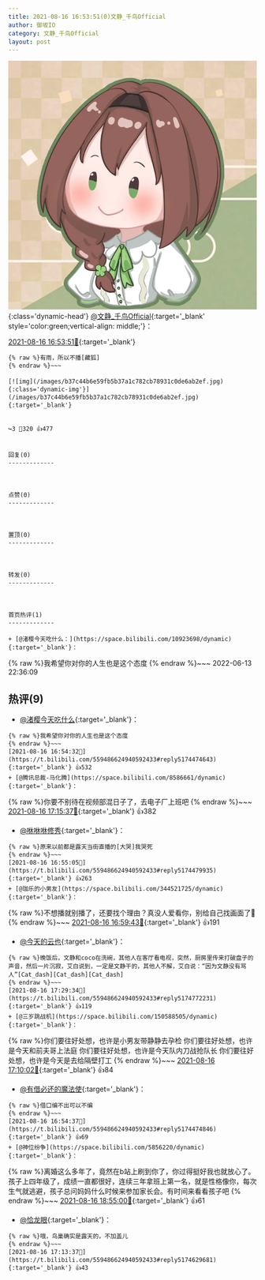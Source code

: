 ```yaml
---
title: 2021-08-16 16:53:51(0)文静_千鸟Official
author: 御坂IO
category: 文静_千鸟Official
layout: post
---
```


![img](/images/ac7482ed1b9a7f203dc68c0c4a77c488a27b108a.jpg){:class='dynamic-head'}
[@文静_千鸟Official](https://space.bilibili.com/667526012/dynamic){:target='_blank' style='color:green;vertical-align: middle;'}：

[2021-08-16 16:53:51🔗](https://t.bilibili.com/559486624940592433){:target='_blank'}

~~~
{% raw %}有雨，所以不播[藏狐]
{% endraw %}~~~

[![img](/images/b37c44b6e59fb5b37a1c782cb78931c0de6ab2ef.jpg){:class='dynamic-img'}](/images/b37c44b6e59fb5b37a1c782cb78931c0de6ab2ef.jpg){:target='_blank'}


↪️3 💬320 👍477


回复(0)
-------------



点赞(0)
-------------



置顶(0)
-------------



转发(0)
-------------



首页热评(1)
-------------

+ [@渚樱今天吃什么：](https://space.bilibili.com/10923698/dynamic){:target='_blank'}：
~~~
{% raw %}我希望你对你的人生也是这个态度
{% endraw %}~~~
2022-06-13 22:36:09


热评(9)
-------------

+ [@渚樱今天吃什么](https://space.bilibili.com/10923698/dynamic){:target='_blank'}：
~~~
{% raw %}我希望你对你的人生也是这个态度
{% endraw %}~~~
[2021-08-16 16:54:32🔗](https://t.bilibili.com/559486624940592433#reply5174474643){:target='_blank'} 👍532
+ [@腾讯总裁-马化腾](https://space.bilibili.com/8586661/dynamic){:target='_blank'}：
~~~
{% raw %}你要不别待在视频部混日子了，去电子厂上班吧
{% endraw %}~~~
[2021-08-16 17:15:37🔗](https://t.bilibili.com/559486624940592433#reply5174648669){:target='_blank'} 👍382
+ [@咻咻咻修秀](https://space.bilibili.com/351459380/dynamic){:target='_blank'}：
~~~
{% raw %}原来以前都是露天当街直播的[大哭]我哭死
{% endraw %}~~~
[2021-08-16 16:55:05🔗](https://t.bilibili.com/559486624940592433#reply5174479935){:target='_blank'} 👍263
+ [@珈乐的小男友](https://space.bilibili.com/344521725/dynamic){:target='_blank'}：
~~~
{% raw %}不想播就别播了，还要找个理由？真没人爱看你，别给自己找画面了🤗
{% endraw %}~~~
[2021-08-16 16:59:43🔗](https://t.bilibili.com/559486624940592433#reply5174519107){:target='_blank'} 👍191
+ [@今天的云也](https://space.bilibili.com/381720652/dynamic){:target='_blank'}：
~~~
{% raw %}晚饭后，文静和coco在洗碗，其他人在客厅看电视，突然，厨房里传来打破盘子的声音，然后一片沉寂，艾白说到，一定是文静干的，其他人不解，艾白说：“因为文静没有骂人”[Cat_dash][Cat_dash][Cat_dash]
{% endraw %}~~~
[2021-08-16 17:29:34🔗](https://t.bilibili.com/559486624940592433#reply5174772231){:target='_blank'} 👍119
+ [@三岁跳战机](https://space.bilibili.com/150588505/dynamic){:target='_blank'}：
~~~
{% raw %}你们要往好处想，也许是小男友带静静去孕检
你们要往好处想，也许是今天和前夫哥上法庭
你们要往好处想，也许是今天队内刀战抢队长
你们要往好处想，也许是今天是去给隔壁打工
{% endraw %}~~~
[2021-08-16 17:10:02🔗](https://t.bilibili.com/559486624940592433#reply5174599085){:target='_blank'} 👍84
+ [@有借必还的魔法使](https://space.bilibili.com/7955075/dynamic){:target='_blank'}：
~~~
{% raw %}借口编不出可以不编
{% endraw %}~~~
[2021-08-16 16:54:37🔗](https://t.bilibili.com/559486624940592433#reply5174474846){:target='_blank'} 👍69
+ [@神位纷争](https://space.bilibili.com/5856220/dynamic){:target='_blank'}：
~~~
{% raw %}离婚这么多年了，竟然在b站上刷到你了，你过得挺好我也就放心了。孩子上四年级了，成绩一直都很好，连续三年拿班上第一名，就是性格像你，每次生气就逃避，孩子总问妈妈什么时候来参加家长会。有时间来看看孩子吧
{% endraw %}~~~
[2021-08-16 18:55:00🔗](https://t.bilibili.com/559486624940592433#reply5175546602){:target='_blank'} 👍61
+ [@恰龙眼](https://space.bilibili.com/549862231/dynamic){:target='_blank'}：
~~~
{% raw %}哦，鸟巢确实是露天的，不加盖儿
{% endraw %}~~~
[2021-08-16 17:13:37🔗](https://t.bilibili.com/559486624940592433#reply5174629681){:target='_blank'} 👍43


